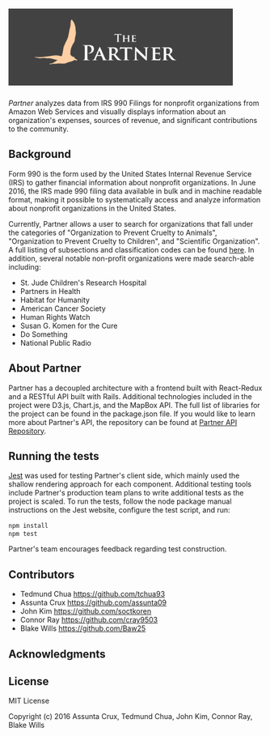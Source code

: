 ![Alt text](/public/logo.png)
======

*Partner* analyzes data from IRS 990 Filings for nonprofit organizations from Amazon Web Services and visually displays information about an organization's expenses, sources of revenue, and significant contributions to the community.

## Background

Form 990 is the form used by the United States Internal Revenue Service (IRS) to gather financial information about nonprofit organizations. In June 2016, the IRS made 990 filing data available in bulk and in machine readable format, making it possible to systematically access and analyze information about nonprofit organizations in the United States.

Currently, Partner allows a user to search for organizations that fall under the categories of "Organization to Prevent Cruelty to Animals", "Organization to Prevent Cruelty to Children", and "Scientific Organization". A full listing of subsections and classification codes can be found [here]. In addition, several notable non-profit organizations were made search-able including:

* St. Jude Children's Research Hospital
* Partners in Health
* Habitat for Humanity
* American Cancer Society
* Human Rights Watch
* Susan G. Komen for the Cure
* Do Something
* National Public Radio

## About Partner

Partner has a decoupled architecture with a frontend built with React-Redux and a RESTful API built with Rails. Additional technologies included in the project were D3.js, Chart.js, and the MapBox API. The full list of libraries for the project can be found in the package.json file. If you would like to learn more about Partner's API, the repository can be found at [Partner API Repository](https://github.com/assunta09/partnerAPI). 


## Running the tests

[Jest](https://facebook.github.io/jest/) was used for testing Partner's client side, which mainly used the shallow rendering approach for each component. Additional testing tools include Partner's production team plans to write additional tests as the project is scaled. To run the tests, follow the node package manual instructions on the Jest website, configure the test script, and run:
```
npm install 
npm test
```
Partner's team encourages feedback regarding test construction. 

## Contributors

* Tedmund Chua <https://github.com/tchua93>
* Assunta Crux <https://github.com/assunta09>
* John Kim <https://github.com/soctkoren>
* Connor Ray <https://github.com/cray9503>
* Blake Wills <https://github.com/Baw25>

## Acknowledgments

[//]: # (These are reference links used in the body of this note and get stripped out when the markdown processor does its job. There is no need to format nicely because it shouldn't be seen. Thanks SO - http://stackoverflow.com/questions/4823468/store-comments-in-markdown-syntax)

[here]: <https://www.irs.gov/pub/irs-soi/eo_info.pdf>

## License

MIT License

Copyright (c) 2016 Assunta Crux, Tedmund Chua, John Kim, Connor Ray, Blake Wills
